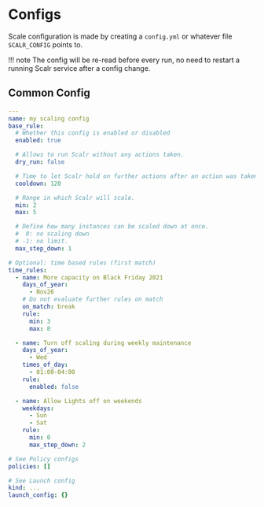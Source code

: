 # Configs

Scale configuration is made by creating a `config.yml` or whatever file `SCALR_CONFIG` points to.

!!! note
    The config will be re-read before every run, no need to restart a running Scalr service after a config change.

## Common Config

```yaml
---
name: my scaling config
base_rule:
  # Whether this config is enabled or disabled
  enabled: true

  # Allows to run Scalr without any actions taken.
  dry_run: false

  # Time to let Scalr hold on further actions after an action was taken.
  cooldown: 120

  # Range in which Scalr will scale.
  min: 2
  max: 5

  # Define how many instances can be scaled down at once.
  #  0: no scaling down
  # -1: no limit.
  max_step_down: 1

# Optional: time based rules (first match)
time_rules:
  - name: More capacity on Black Friday 2021
    days_of_year:
      - Nov26
    # Do not evaluate further rules on match
    on_match: break
    rule:
      min: 3
      max: 8

  - name: Turn off scaling during weekly maintenance
    days_of_year:
      - Wed
    times_of_day:
      - 01:00-04:00
    rule:
      enabled: false

  - name: Allow Lights off on weekends
    weekdays:
      - Sun
      - Sat
    rule:
      min: 0
      max_step_down: 2

# See Policy configs
policies: []

# See Launch config
kind: ...
launch_config: {}
```
